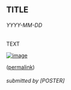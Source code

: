 TITLE
----

###### YYYY-MM-DD

TEXT

[![image](img/YYYY-MM-DD_link-to-image.jpg)](https://example.com)


([permalink](https://web.archive.org/web/....))

###### submitted by \[POSTER\]


